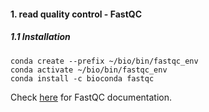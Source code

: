 #### 1. read quality control - FastQC
##### 1.1 Installation

    conda create --prefix ~/bio/bin/fastqc_env
    conda activate ~/bio/bin/fastqc_env
    conda install -c bioconda fastqc
  
Check [here](https://www.bioinformatics.babraham.ac.uk/projects/fastqc/Help/) for FastQC documentation.
